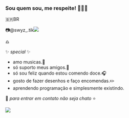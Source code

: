 ### Sou quem sou, me respeite! 💙🎵🐚

🇧🇷BR

📷@swyz_.tik[![](https://img.shields.io/badge/Instagram-E4405F?style=for-the-badge&logo=instagram&logoColor=white)](https://www.instagram.com/swyz_.tik/)

♎

✨ _special_ ✨ 
- amo musicas.🎵
- só suporto meus amigos.📱
- só sou feliz quando estou comendo doce.🎧
- gosto de fazer desenhos e faço encomendas.✏️
- aprendendo programação e simplesmente existindo.

🌠 _para entrar em contato não seja chato_ ⭐

![](https://tenor.com/bgB5E.gif)
